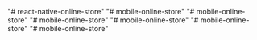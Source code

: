 "# react-native-online-store" 
"# mobile-online-store" 
"# mobile-online-store" 
"# mobile-online-store" 
"# mobile-online-store" 
"# mobile-online-store" 
"# mobile-online-store" 
